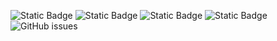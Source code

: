 ![Static Badge](https://img.shields.io/badge/blacklists-60-000000) ![Static Badge](https://img.shields.io/badge/blacklisted-3060477-cc0000) ![Static Badge](https://img.shields.io/badge/whitelisted-2242-00CC00) ![Static Badge](https://img.shields.io/badge/streaming_blacklist-28106-000000) ![GitHub issues](https://img.shields.io/github/issues/fabriziosalmi/blacklists)
